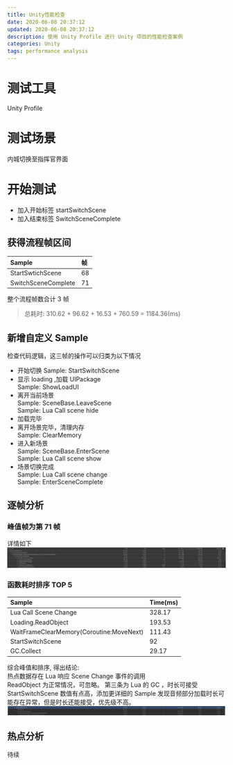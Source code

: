 ```yaml
---
title: Unity性能检查
date: 2020-06-08 20:37:12
updated: 2020-06-08 20:37:12
description: 使用 Unity Profile 进行 Unity 项目的性能检查案例
categories: Unity
tags: performance analysis
---
```

# 测试工具
Unity Profile					

# 测试场景
内城切换至指挥官界面						
						
# 开始测试
- 加入开始标签  startSwitchScene						
- 加入结束标签 SwitchSceneComplete						
## 获得流程帧区间
| Sample | 帧 |
| :--- | :---- |
| StartSwtichScene | 68  |
| SwitchSceneComplete | 71 |

整个流程帧数合计 3 帧  
> 总耗时: 310.62 + 96.62 + 16.53 + 760.59 = 1184.36(ms)

## 新增自定义 Sample
检查代码逻辑，这三帧的操作可以归类为以下情况

- 开始切换
  Sample: StartSwitchScene
- 显示 loading ,加载 UIPackage  
  Sample: ShowLoadUI  
- 离开当前场景  
  Sample: SceneBase.LeaveScene  
  Sample: Lua Call scene hide
- 加载完毕
- 离开场景完毕，清理内存  
  Sample: ClearMemory  
- 进入新场景  
  Sample: SceneBase.EnterScene  
  Sample: Lua Call scene show  
- 场景切换完成  
  Sample: Lua Call scene change  
  Sample: EnterSceneComplete  

## 逐帧分析
### 峰值帧为第 71 帧
详情如下
![71帧](./Unity性能检查/1.png)

### 函数耗时排序 TOP 5
| Sample |  Time(ms) |
| :----  | :---- |
| Lua Call Scene Change |  328.17 |
| Loading.ReadObject | 193.53 |
| WaitFrameClearMemory(Coroutine:MoveNext) | 111.43
| StartSwitchScene | 92 |
| GC.Collect | 29.17 |

综合峰值和排序, 得出结论:  
热点数据存在 Lua 响应 Scene Change 事件的调用  
ReadObject 为正常情况，可忽略。 第三条为 Lua 的 GC ，时长可接受
StartSwitchScene 数值有点高，添加更详细的 Sample 发现音频部分加载时长可能存在异常，但是时长还能接受，优先级不高。
![详情](./Unity性能检查/2.png)
						
## 热点分析
待续